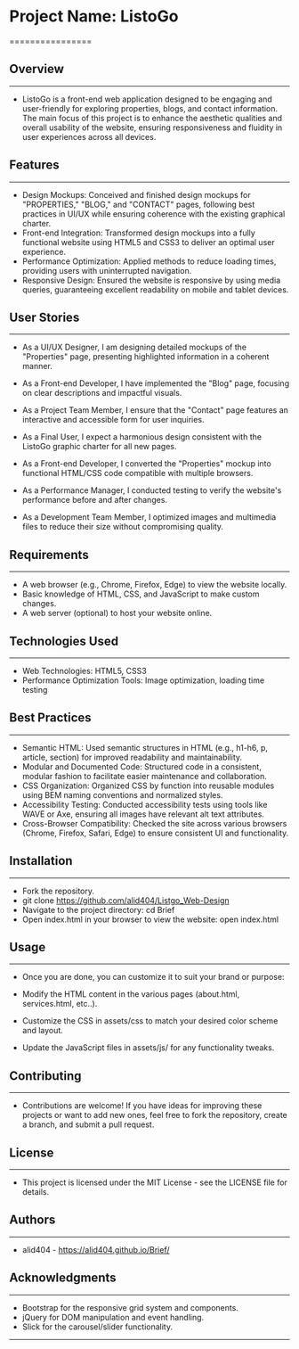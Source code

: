 # Project Name: ListoGo
================

## Overview
------------

* ListoGo is a front-end web application designed to be engaging and user-friendly for exploring properties, blogs, and contact information. The main focus of this project is to enhance the aesthetic qualities and overall usability of the website, ensuring responsiveness and fluidity in user experiences across all devices.

## Features
------------

* Design Mockups: Conceived and finished design mockups for "PROPERTIES," "BLOG," and "CONTACT" pages, following best practices in UI/UX while ensuring coherence with the existing graphical charter.
* Front-end Integration: Transformed design mockups into a fully functional website using HTML5 and CSS3 to deliver an optimal user experience.
* Performance Optimization: Applied methods to reduce loading times, providing users with uninterrupted navigation.
* Responsive Design: Ensured the website is responsive by using media queries, guaranteeing excellent readability on mobile and tablet devices.

## User Stories
-----------------

* As a UI/UX Designer, I am designing detailed mockups of the "Properties" page, presenting highlighted information in a coherent manner.

* As a Front-end Developer, I have implemented the "Blog" page, focusing on clear descriptions and impactful visuals.

* As a Project Team Member, I ensure that the "Contact" page features an interactive and accessible form for user inquiries.

* As a Final User, I expect a harmonious design consistent with the ListoGo graphic charter for all new pages.

* As a Front-end Developer, I converted the "Properties" mockup into functional HTML/CSS code compatible with multiple browsers.

* As a Performance Manager, I conducted testing to verify the website's performance before and after changes.

* As a Development Team Member, I optimized images and multimedia files to reduce their size without compromising quality.

## Requirements
-------------

* A web browser (e.g., Chrome, Firefox, Edge) to view the website locally.
* Basic knowledge of HTML, CSS, and JavaScript to make custom changes.
* A web server (optional) to host your website online.

## Technologies Used
-------------

* Web Technologies: HTML5, CSS3
* Performance Optimization Tools: Image optimization, loading time testing

## Best Practices
-------------
* Semantic HTML: Used semantic structures in HTML (e.g., h1-h6, p, article, section) for improved readability and maintainability.
* Modular and Documented Code: Structured code in a consistent, modular fashion to facilitate easier maintenance and collaboration.
* CSS Organization: Organized CSS by function into reusable modules using BEM naming conventions and normalized styles.
* Accessibility Testing: Conducted accessibility tests using tools like WAVE or Axe, ensuring all images have relevant alt text attributes.
* Cross-Browser Compatibility: Checked the site across various browsers (Chrome, Firefox, Safari, Edge) to ensure consistent UI and functionality.

## Installation
------------

* Fork the repository.
* git clone https://github.com/alid404/Listgo_Web-Design
* Navigate to the project directory: cd Brief
* Open index.html in your browser to view the website: open index.html

## Usage
-----
* Once you are done, you can customize it to suit your brand or purpose:

* Modify the HTML content in the various pages (about.html, services.html, etc..).
* Customize the CSS in assets/css to match your desired color scheme and layout.
* Update the JavaScript files in assets/js/ for any functionality tweaks.

## Contributing
------------

* Contributions are welcome! If you have ideas for improving these projects or want to add new ones, feel free to fork the repository, create a branch, and submit a pull request.

## License
-------

* This project is licensed under the MIT License - see the LICENSE file for details.

## Authors
-------

* alid404 - https://alid404.github.io/Brief/

## Acknowledgments
--------------

* Bootstrap for the responsive grid system and components.
* jQuery for DOM manipulation and event handling.
* Slick for the carousel/slider functionality.
-----------------------
